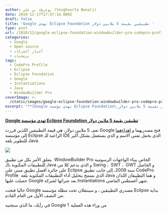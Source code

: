 ```yaml
---
author: يوغرطة بن علي (Youghourta Benali)
date: 2010-12-17T17:57:14.000Z
draft: false
title: 'Google تهدي Eclipse Foundation تطبيقين بقيمة 5 ملايين دولار '
type: post
url: /2010/12/google-eclipse-foundation-windowbuilder-pro-codepro-profile/
categories:
  - Google
  - Open source
  - أخبار الشركات
  - برمجيات
tags:
  - CodePro Profile
  - Eclipse
  - Eclipse Foundation
  - Google
  - Instantiations
  - Java
  - WindowBuilder Pro
coverImage: >-
  /static/images/google-eclipse-foundation-windowbuilder-pro-codepro-profile/userinterface.gif
excerpt: "**[Google تهدي مؤسسة Eclipse Foundation\_تطبيقين بقيمة 5 ملايين دولار](https://www.it-scoop.com/2010/12/google-eclipse-foundation-windowbuilder-pro-codepro-profile)**\n\nنعم، 5 ملايين دولار، هي قيمة التطبيقين اللذين قررت Google فتح مصدريهما و [إهداءهما](http://googlecode.blogspot.com/2010/12/windowbuilder-becomes-new-open-source.html) إلى مؤسسة Eclipse الراعية للـ IDE الذي يحمل نفس الاسم و الذي يستعمل بشكل أكبر للتطوير بلغة Java.\n\n\n\nيتعلق"
---
```

**[Google تهدي مؤسسة Eclipse Foundation تطبيقين بقيمة 5 ملايين دولار](https://www.it-scoop.com/2010/12/google-eclipse-foundation-windowbuilder-pro-codepro-profile)**

نعم، 5 ملايين دولار، هي قيمة التطبيقين اللذين قررت Google فتح مصدريهما و [إهداءهما](http://googlecode.blogspot.com/2010/12/windowbuilder-becomes-new-open-source.html) إلى مؤسسة Eclipse الراعية للـ IDE الذي يحمل نفس الاسم و الذي يستعمل بشكل أكبر للتطوير بلغة Java.

![](/static/images/google-eclipse-foundation-windowbuilder-pro-codepro-profile/userinterface.gif)

يتعلق الأمر بكل من تطبيق  WindowBuilder Pro الخاص ببناء الواجهات الرسومية للتطبيقات المكتوبة بالـ Java و الذي يدعم كلا من Swing ،  SWT ،  GWT و الحاصل على جائزة أفضل تطبيق مبني على Eclipse سنة 2009، إلى جانب تطبيق CodePro Profile  الذي يسمح بتحليل أداء التطبيقات المكتوبة بلغة Java و هما التطبيقان اللذان حصلت عليها Google بعد شرائها لشركة Instantiations شهر أغسطس الماضي.

حاليا فتحت Google مصدري التطبيقين ، و سينتقلان تحت مظلة مؤسسة Eclipse بداية من النصف الأول من العام القادم.

في رأيك، ما الذي ستجنيه Google من وراء هذه العملية ؟
